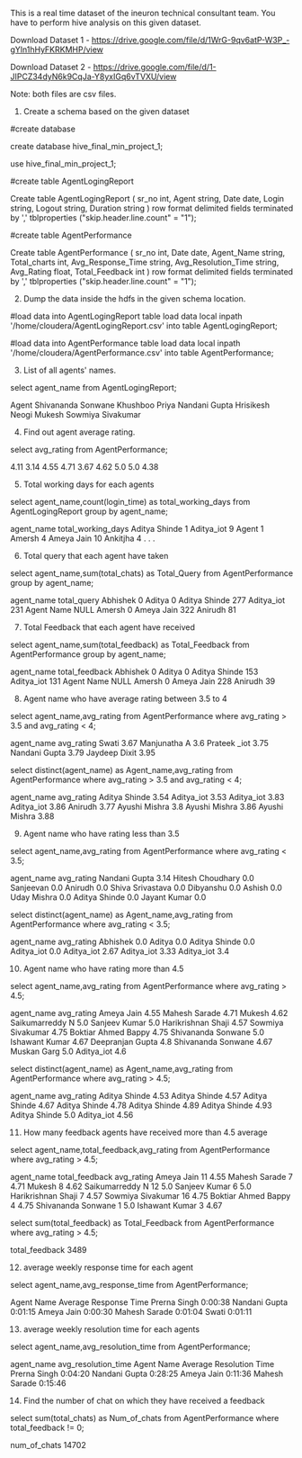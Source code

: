 This is a real time dataset of the ineuron technical consultant team. You have to perform hive analysis on this given dataset.

Download Dataset 1 - https://drive.google.com/file/d/1WrG-9qv6atP-W3P_-gYln1hHyFKRKMHP/view

Download Dataset 2 - https://drive.google.com/file/d/1-JIPCZ34dyN6k9CqJa-Y8yxIGq6vTVXU/view

Note: both files are csv files. 


1. Create a schema based on the given dataset

#create database

create database hive_final_min_project_1;

use hive_final_min_project_1;

#create table AgentLogingReport

Create table AgentLogingReport
(
sr_no int,
Agent string,
Date date,
Login string,
Logout string,
Duration string
)
row format delimited
fields terminated by ','
tblproperties ("skip.header.line.count" = "1");


#create table AgentPerformance

Create table AgentPerformance
(
sr_no int,
Date date,
Agent_Name string,
Total_charts int,
Avg_Response_Time string,
Avg_Resolution_Time string,
Avg_Rating float,
Total_Feedback int
)
row format delimited
fields terminated by ','
tblproperties ("skip.header.line.count" = "1");


2. Dump the data inside the hdfs in the given schema location.

#load data into AgentLogingReport table
load data local inpath '/home/cloudera/AgentLogingReport.csv' into table AgentLogingReport;

#load data into AgentPerformance table
load data local inpath '/home/cloudera/AgentPerformance.csv' into table AgentPerformance;


3. List of all agents' names. 

select agent_name from AgentLogingReport;

Agent
Shivananda Sonwane
Khushboo Priya
Nandani Gupta
Hrisikesh Neogi
Mukesh
Sowmiya Sivakumar



4. Find out agent average rating.

select avg_rating from AgentPerformance;

4.11
3.14
4.55
4.71
3.67
4.62
5.0
5.0
4.38



5. Total working days for each agents 

select agent_name,count(login_time) as total_working_days from AgentLogingReport group by agent_name;

agent_name	total_working_days
Aditya Shinde	1
Aditya_iot	9
Agent	1
Amersh	4
Ameya Jain	10
Ankitjha	4
.
.
.


6. Total query that each agent have taken 

select agent_name,sum(total_chats) as Total_Query from AgentPerformance group by agent_name;

agent_name	total_query
Abhishek 	0
Aditya 	0
Aditya Shinde	277
Aditya_iot 	231
Agent Name	NULL
Amersh 	0
Ameya Jain	322
Anirudh 	81




7. Total Feedback that each agent have received 

select agent_name,sum(total_feedback) as Total_Feedback from AgentPerformance group by agent_name;

agent_name	total_feedback
Abhishek 	0
Aditya 	0
Aditya Shinde	153
Aditya_iot 	131
Agent Name	NULL
Amersh 	0
Ameya Jain	228
Anirudh 	39


8. Agent name who have average rating between 3.5 to 4 

select agent_name,avg_rating from AgentPerformance where  avg_rating > 3.5 and avg_rating < 4;

agent_name	avg_rating
Swati 	3.67
Manjunatha A	3.6
Prateek _iot 	3.75
Nandani Gupta	3.79
Jaydeep Dixit	3.95


select distinct(agent_name) as Agent_name,avg_rating from AgentPerformance where  avg_rating > 3.5 and avg_rating < 4;

agent_name	avg_rating
Aditya Shinde	3.54
Aditya_iot 	3.53
Aditya_iot 	3.83
Aditya_iot 	3.86
Anirudh 	3.77
Ayushi Mishra	3.8
Ayushi Mishra	3.86
Ayushi Mishra	3.88


9. Agent name who have rating less than 3.5 

select agent_name,avg_rating from AgentPerformance where  avg_rating < 3.5;

agent_name	avg_rating
Nandani Gupta	3.14
Hitesh Choudhary	0.0
Sanjeevan 	0.0
Anirudh 	0.0
Shiva Srivastava	0.0
Dibyanshu 	0.0
Ashish 	0.0
Uday Mishra	0.0
Aditya Shinde	0.0
Jayant Kumar	0.0


select distinct(agent_name) as Agent_name,avg_rating from AgentPerformance where  avg_rating < 3.5;

agent_name	avg_rating
Abhishek 	0.0
Aditya 	0.0
Aditya Shinde	0.0
Aditya_iot 	0.0
Aditya_iot 	2.67
Aditya_iot 	3.33
Aditya_iot 	3.4


10. Agent name who have rating more than 4.5 

select agent_name,avg_rating from AgentPerformance where  avg_rating > 4.5;

agent_name	avg_rating
Ameya Jain	4.55
Mahesh Sarade	4.71
Mukesh 	4.62
Saikumarreddy N	5.0
Sanjeev Kumar	5.0
Harikrishnan Shaji	4.57
Sowmiya Sivakumar	4.75
Boktiar Ahmed Bappy	4.75
Shivananda Sonwane	5.0
Ishawant Kumar	4.67
Deepranjan Gupta	4.8
Shivananda Sonwane	4.67
Muskan Garg	5.0
Aditya_iot 	4.6


select distinct(agent_name) as Agent_name,avg_rating from AgentPerformance where  avg_rating > 4.5;

agent_name	avg_rating
Aditya Shinde	4.53
Aditya Shinde	4.57
Aditya Shinde	4.67
Aditya Shinde	4.78
Aditya Shinde	4.89
Aditya Shinde	4.93
Aditya Shinde	5.0
Aditya_iot 	4.56


11. How many feedback agents have received more than 4.5 average

select agent_name,total_feedback,avg_rating from AgentPerformance where avg_rating > 4.5;

agent_name	total_feedback	avg_rating
Ameya Jain	11	4.55
Mahesh Sarade	7	4.71
Mukesh 	8	4.62
Saikumarreddy N	12	5.0
Sanjeev Kumar	6	5.0
Harikrishnan Shaji	7	4.57
Sowmiya Sivakumar	16	4.75
Boktiar Ahmed Bappy	4	4.75
Shivananda Sonwane	1	5.0
Ishawant Kumar	3	4.67

select sum(total_feedback) as Total_Feedback from AgentPerformance where avg_rating > 4.5;

total_feedback
3489


12. average weekly response time for each agent 

select agent_name,avg_response_time from AgentPerformance;

Agent Name	Average Response Time
Prerna Singh	0:00:38
Nandani Gupta	0:01:15
Ameya Jain	0:00:30
Mahesh Sarade	0:01:04
Swati 	0:01:11


13. average weekly resolution time for each agents 

select agent_name,avg_resolution_time from AgentPerformance;

agent_name	avg_resolution_time
Agent Name	Average Resolution Time
Prerna Singh	0:04:20
Nandani Gupta	0:28:25
Ameya Jain	0:11:36
Mahesh Sarade	0:15:46


14. Find the number of chat on which they have received a feedback 

select sum(total_chats) as Num_of_chats from AgentPerformance where total_feedback != 0;

num_of_chats
14702

